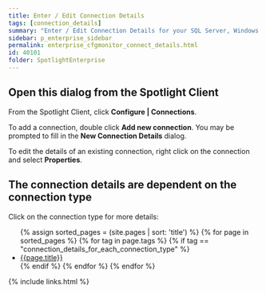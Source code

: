 ```yaml
---
title: Enter / Edit Connection Details
tags: [connection_details]
summary: "Enter / Edit Connection Details for your SQL Server, Windows Server and other connection types."
sidebar: p_enterprise_sidebar
permalink: enterprise_cfgmonitor_connect_details.html
id: 40101
folder: SpotlightEnterprise
---
```




## Open this dialog from the Spotlight Client

From the Spotlight Client, click **Configure \| Connections**.

To add a connection, double click **Add new connection**. You may be prompted to fill in the **New Connection Details** dialog.

To edit the details of an existing connection, right click on the connection and select **Properties**.

## The connection details are dependent on the connection type

Click on the connection type for more details:

<ul>
{% assign sorted_pages = (site.pages | sort: 'title') %}
{% for page in sorted_pages %}
{% for tag in page.tags %}
{% if tag == "connection_details_for_each_connection_type" %}
<li><a href="{{ page.url | prepend: site.baseurl}}">{{page.title}}</a></li>
{% endif %}
{% endfor %}
{% endfor %}
</ul>


{% include links.html %}
